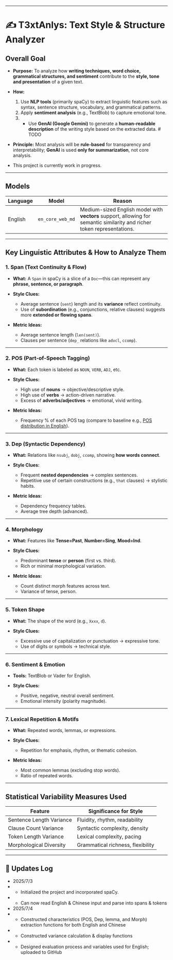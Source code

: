 
---
# ✍️ T3xtAnlys: Text Style & Structure Analyzer

## Overall Goal

* **Purpose:**
  To analyze how **writing techniques, word choice, grammatical structures, and sentiment** contribute to the **style, tone and presentation** of a given text.
* **How:**

  1. Use **NLP tools** (primarily spaCy) to extract linguistic features such as syntax, sentence structure, vocabulary, and grammatical patterns.
  2. Apply **sentiment analysis** (e.g., TextBlob) to capture emotional tone.
  3. * Use **GenAI (Google Gemini)** to generate a **human-readable description** of the writing style based on the extracted data. # TODO
* **Principle:**
  Most analysis will be **rule-based** for transparency and interpretability; **GenAI** is used **only for summarization**, not core analysis.

* This project is currently work in progress.
---

## Models

| Language | Model            | Reason                                                                                                                  |
| -------- | ---------------- | ----------------------------------------------------------------------------------------------------------------------- |
| English  | `en_core_web_md` | Medium-sized English model with **vectors** support, allowing for semantic similarity and richer token representations. |

---

## Key Linguistic Attributes & How to Analyze Them

### 1. **Span (Text Continuity & Flow)**

* **What:** A `Span` in spaCy is a slice of a `Doc`—this can represent any **phrase, sentence, or paragraph**.
* **Style Clues:**

  * Average sentence (`sent`) length and its **variance** reflect continuity.
  * Use of **subordination** (e.g., conjunctions, relative clauses) suggests more **extended or flowing spans**.
* **Metric Ideas:**

  * Average sentence length (`len(sent)`).
  * Clauses per sentence (`dep_` relations like `advcl`, `ccomp`).

---

### 2. **POS (Part-of-Speech Tagging)**

* **What:** Each token is labeled as `NOUN`, `VERB`, `ADJ`, etc.
* **Style Clues:**

  * High use of **nouns** → objective/descriptive style.
  * High use of **verbs** → action-driven narrative.
  * Excess of **adverbs/adjectives** → emotional, vivid writing.
* **Metric Ideas:**

  * Frequency % of each POS tag (compare to baseline e.g., [POS distribution in English](https://english.stackexchange.com/questions/55486/what-are-the-percentages-of-the-parts-of-speech-in-english)).

---

### 3. **Dep (Syntactic Dependency)**

* **What:** Relations like `nsubj`, `dobj`, `ccomp`, showing **how words connect**.
* **Style Clues:**

  * Frequent **nested dependencies** → complex sentences.
  * Repetitive use of certain constructions (e.g., `that` clauses) → stylistic habits.
* **Metric Ideas:**

  * Dependency frequency tables.
  * Average tree depth (advanced).

---

### 4. **Morphology**

* **What:** Features like **Tense=Past**, **Number=Sing**, **Mood=Ind**.
* **Style Clues:**

  * Predominant **tense** or **person** (first vs. third).
  * Rich or minimal morphological variation.
* **Metric Ideas:**

  * Count distinct morph features across text.
  * Variance of tense, person.

---

### 5. **Token Shape**

* **What:** The shape of the word (e.g., `Xxxx`, `d`).
* **Style Clues:**

  * Excessive use of capitalization or punctuation → expressive tone.
  * Use of digits or symbols → technical style.

---

### 6. **Sentiment & Emotion**

* **Tools:** TextBlob or Vader for English.
* **Style Clues:**

  * Positive, negative, neutral overall sentiment.
  * Emotional intensity (polarity magnitude).

---

### 7. **Lexical Repetition & Motifs**

* **What:** Repeated words, lemmas, or expressions.
* **Style Clues:**

  * Repetition for emphasis, rhythm, or thematic cohesion.
* **Metric Ideas:**

  * Most common lemmas (excluding stop words).
  * Ratio of repeated words.

---

## Statistical Variability Measures Used

| Feature                  | Significance for Style            |
| ------------------------ | --------------------------------- |
| Sentence Length Variance | Fluidity, rhythm, readability     |
| Clause Count Variance    | Syntactic complexity, density     |
| Token Length Variance    | Lexical complexity, pacing        |
| Morphological Diversity  | Grammatical richness, flexibility |

---

## 📝 Updates Log

* 2025/7/3
* - Initialized the project and incorporated spaCy.
* - Can now read English & Chinese input and parse into spans & tokens
* 2025/7/4
* - Constructed characteristics (POS, Dep, lemma, and Morph) extraction functions for both English and Chinese
* - Constructed variance calculation & display functions
* - Designed evaluation process and variables used for English; uploaded to GitHub